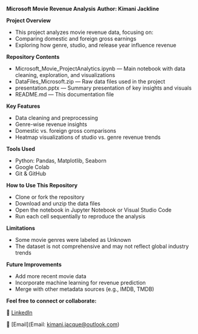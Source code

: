 **Microsoft Movie Revenue Analysis**
**Author: Kimani Jackline**

**Project Overview**
 
  - This project analyzes movie revenue data, focusing on:
  - Comparing domestic and foreign gross earnings
  - Exploring how genre, studio, and release year influence revenue

**Repository Contents**

  - Microsoft_Movie_ProjectAnalytics.ipynb — Main notebook with data cleaning, exploration, and visualizations
  - DataFiles_Microsoft.zip — Raw data files used in the project
  - presentation.pptx — Summary presentation of key insights and visuals
  - README.md — This documentation file

**Key Features**
  
  - Data cleaning and preprocessing
  - Genre-wise revenue insights
  - Domestic vs. foreign gross comparisons
  - Heatmap visualizations of studio vs. genre revenue trends

**Tools Used**

  - Python: Pandas, Matplotlib, Seaborn
  - Google Colab
  - Git & GitHub

**How to Use This Repository**

  - Clone or fork the repository
  - Download and unzip the data files
  - Open the notebook in Jupyter Notebook or Visual Studio Code
  - Run each cell sequentially to reproduce the analysis

**Limitations**

  - Some movie genres were labeled as Unknown
  - The dataset is not comprehensive and may not reflect global industry trends

**Future Improvements**
  
  - Add more recent movie data
  - Incorporate machine learning for revenue prediction
  - Merge with other metadata sources (e.g., IMDB, TMDB)

**Feel free to connect or collaborate:**

  🔗 [LinkedIn](https://www.linkedin.com/in/jackline-kimani-39642597/)
  
  📧 [Email](Email: kimani.jacque@outlook.com)
  

